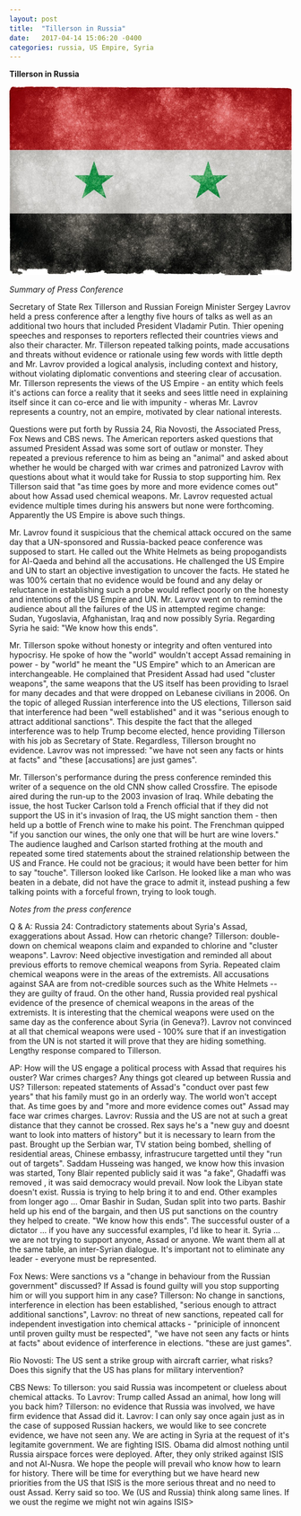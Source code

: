 ```yaml
---
layout: post
title:  "Tillerson in Russia"
date:   2017-04-14 15:06:20 -0400
categories: russia, US Empire, Syria
---
```



**Tillerson in Russia**

![Syrian flag](../_assets/Syria_flag.jpg)

*Summary of Press Conference*

Secretary of State Rex Tillerson and Russian Foreign Minister Sergey Lavrov held a press conference after a lengthy five hours of talks as well as an additional two hours that included President Vladamir Putin. Thier opening speeches and responses to reporters reflected their countries views and also their character.  Mr. Tillerson repeated talking points, made accusations and threats without evidence or rationale using few words with little depth and Mr. Lavrov provided a logical analysis, including context and history, without violating diplomatic conventions and steering clear of accusation.  Mr. Tillerson represents the views of the US Empire - an entity which feels it's actions can force a reality that it seeks and sees little need in explaining itself since it can co-erce and lie with impunity - wheras Mr. Lavrov represents a country, not an empire, motivated by clear national interests. 

Questions were put forth by Russia 24, Ria Novosti, the Associated Press, Fox News and CBS news.  The American reporters asked questions that assumed President Assad was some sort of outlaw or monster.  They repeated a previous reference to him as being an "animal" and asked about whether he would be charged with war crimes and patronized Lavrov with questions about what it would take for  Russia to stop supporting him. Rex Tillerson said that "as time goes by more and more evidence comes out" about how Assad used chemical weapons.  Mr. Lavrov requested actual evidence multiple times during his answers but none were forthcoming.  Apparently the US Empire is above such things. 

Mr. Lavrov found it suspicious that the chemical attack occured on the same day that a UN-sponsored and Russia-backed peace conference was supposed to start.  He called out the White Helmets as being propogandists for Al-Qaeda and behind all the accusations. He challenged the US Empire and UN to start an objective investigation to uncover the facts.  He stated he was 100% certain that no evidence would be found and any delay or reluctance in establishing such a probe would reflect poorly on the honesty and intentions of the US Empire and UN.  Mr. Lavrov went on to remind the audience about all the failures of the US in attempted regime change: Sudan, Yugoslavia, Afghanistan, Iraq and now possibly Syria.  Regarding Syria he said:  "We know how this ends".  

Mr. Tillerson spoke without honesty or integrity and often ventured into hypocrisy.  He spoke of how the "world" wouldn't accept Assad remaining in power - by "world" he meant the "US Empire" which to an American are interchangeable.  He complained that President Assad had used "cluster weapons", the same weapons that the US itself has been providing to Israel for many decades and that were dropped on Lebanese civilians in 2006.  On the topic of alleged Russian interference into the US elections, Tillerson said that interference had been "well established" and it was "serious enough to attract additional sanctions".  This despite the fact that the alleged interference was to help Trump become elected, hence providing Tillerson with his job as Secretary of State. Regardless, Tillerson brought no evidence. Lavrov was not impressed: "we have not seen any facts or hints at facts" and "these [accusations] are just games".

Mr. Tillerson's performance during the press conference reminded this writer of a sequence on the old CNN show called Crossfire. The episode aired during the run-up to the 2003 invasion of Iraq. While debating the issue, the host Tucker Carlson told a French official that if they did not support the US in it's invasion of Iraq, the US might sanction them - then held up a bottle of French wine to make his point.  The Frenchman quipped "if you sanction our wines, the only one that will be hurt are wine lovers."  The audience laughed and Carlson started frothing at the mouth and repeated some tired statements about the strained relationship between the US and France.  He could not be gracious; it would have been better for him to say "touche". Tillerson looked like Carlson.  He looked like a man who was beaten in a debate, did not have the grace to admit it, instead pushing a few talking points with a forceful frown, trying to look tough. 

*Notes from the press conference*

Q & A:
Russia 24: Contradictory statements about Syria's Assad, exaggerations about Assad. How can rhetoric change?  Tillerson: double-down on chemical weapons claim and expanded to chlorine and "cluster weapons".  Lavrov: Need objective investigation and reminded all about previous efforts to remove chemical weapons from Syria. Repeated claim chemical weapons were in the areas of the extremists. All accusations against SAA are from not-credible sources such as the White Helmets -- they are guilty of fraud. On the other hand, Russia provided real pyshical evidence of the presence of chemical weapons in the areas of the extremists. It is interesting that the chemical weapons were used on the same day as the conference about Syria (in Geneva?).  Lavrov not convinced at all that chemical weapons were used - 100% sure that if an investigation from the UN is  not started it will prove that they are hiding something. Lengthy response compared to Tillerson.  

AP: How will the US engage a political process with Assad that requires his ouster? War crimes charges? Any things got cleared up between Russia and US?  Tillerson: repeated statements of Assad's "conduct over past few years" that his family must go in an orderly way.  The world won't accept that.  As time goes by and "more and more evidence comes out" Assad may face war crimes charges.  Lavrov: Russia and the US are not at such a great distance that they cannot be crossed.  Rex says he's a "new guy and doesnt want to look into matters of history" but it is necessary to learn from the past. Brought up the Serbian war, TV station being bombed, shelling of residential areas, Chinese embassy, infrastrucure targetted until they "run out of targets".  Saddam Husseing was hanged, we know how this invasion was started, Tony Blair repented publicly said it was "a fake", Ghadaffi was removed , it was said democracy would prevail. Now look the Libyan state doesn't exist.  Russia is trying to help bring it to and end.  Other examples from longer ago ... Omar Bashir in Sudan, Sudan split into two parts. Bashir held up his end of the bargain, and then US put sanctions on the country they helped to create.  "We know how this ends".  The successful ouster of a dictator ... if you have any successful examples, I'd like to hear it.  Syria ... we are not trying to support anyone, Assad or anyone.  We want them all at the same table, an inter-Syrian dialogue.  It's important not to eliminate any leader - everyone must be represented. 

Fox News:  Were sanctions vs a "change in behaviour from the Russian government" discussed?  If Assad is found guilty will you stop supporting him or will you support him in any case?  Tillerson: No change in sanctions, interference in election has been established, "serious enough to attract additional sanctions", Lavrov: no threat of new sanctions, repeated call for independent investigation into chemical attacks - "priniciple of innoncent until proven guilty must be respected", "we have not seen any facts or hints at facts" about evidence of interference in elections. "these are just games". 

Rio Novosti: The US sent a strike group with aircraft carrier, what risks? Does this signify that the US has plans for military intervention?

CBS News: To tillerson: you said Russia was incompetent or clueless about chemical attacks. To Lavrov: Trump called Assad an animal, how long will you back him? Tillerson: no evidence that Russia was involved, we have firm evidence that Assad did it. Lavrov: I can only say once again just as in the case of supposed Russian hackers, we would like to see concrete evidence, we have not seen any.  We are acting in Syria at the request of it's legitamite government.  We are fighting ISIS. Obama did almost nothing until Russia airspace forces were deployed.  After, they only striked against ISIS and not Al-Nusra.  We hope the people will prevail who know how to learn for history.  There will be time for everything but we have heard new priorities from the US that ISIS is the more serious threat and no need to oust Assad.  Kerry said so too.  We (US and Russia) think along same lines. If we oust the regime we might not win agains ISIS>  



